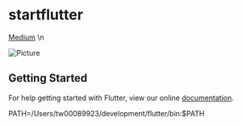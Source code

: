 # startflutter

[Medium](https://medium.com/@auwit0205/%E5%88%9D%E6%AD%A5%E4%BD%BF%E7%94%A8-flutter-345274b5bc76) \n

![ Picture ](https://cdn-images-1.medium.com/max/1600/1*k8JPdem_Hj9ejpgLzDH4uw.gif)

## Getting Started

For help getting started with Flutter, view our online
[documentation](https://flutter.io/).



PATH=/Users/tw00089923/development/flutter/bin:$PATH